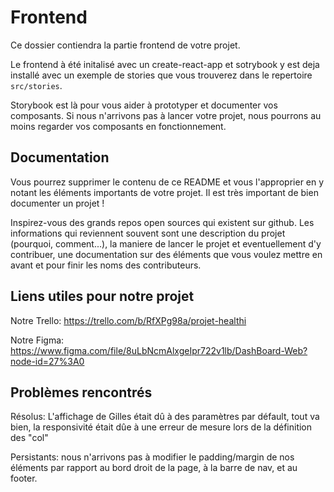 # Frontend

Ce dossier contiendra la partie frontend de votre projet.

Le frontend à été initalisé avec un create-react-app et sotrybook y est deja installé avec un exemple de stories que vous trouverez dans le repertoire `src/stories`.

Storybook est là pour vous aider à prototyper et documenter vos composants. Si nous n'arrivons pas à lancer votre projet, nous pourrons au moins regarder vos composants en fonctionnement.

## Documentation

Vous pourrez supprimer le contenu de ce README et vous l'approprier en y notant les éléments importants de votre projet. Il est très important de bien documenter un projet !

Inspirez-vous des grands repos open sources qui existent sur github. Les informations qui reviennent souvent sont une description du projet (pourquoi, comment...), la maniere de lancer le projet et eventuellement d'y contribuer, une documentation sur des éléments que vous voulez mettre en avant et pour finir les noms des contributeurs.

## Liens utiles pour notre projet

Notre Trello: https://trello.com/b/RfXPg98a/projet-healthi

Notre Figma: https://www.figma.com/file/8uLbNcmAlxgeIpr722v1lb/DashBoard-Web?node-id=27%3A0

## Problèmes rencontrés

Résolus: L'affichage de Gilles était dû à des paramètres par défault, tout va bien, la responsivité était dûe à une erreur de mesure lors de la définition des "col"

Persistants: nous n'arrivons pas à modifier le padding/margin de nos éléments par rapport au bord droit de la page, à la barre de nav, et au footer.
